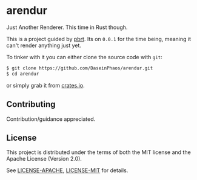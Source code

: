 # arendur

Just Another Renderer. This time in Rust though.

This is a project guided by [pbrt](http://www.pbrt.org/). Its on `0.0.1` for the time being, meaning it can't render anything just yet.

To tinker with it you can either clone the source code with `git`:

   ```sh
   $ git clone https://github.com/DaseinPhaos/arendur.git
   $ cd arendur
   ```

or simply grab it from [crates.io](https:://crates.io).

## Contributing

Contribution/guidance appreciated.

## License

This project is distributed under the terms of both the MIT license and the Apache License (Version 2.0).

See [LICENSE-APACHE](LICENSE-APACHE), [LICENSE-MIT](LICENSE-MIT) for details.
